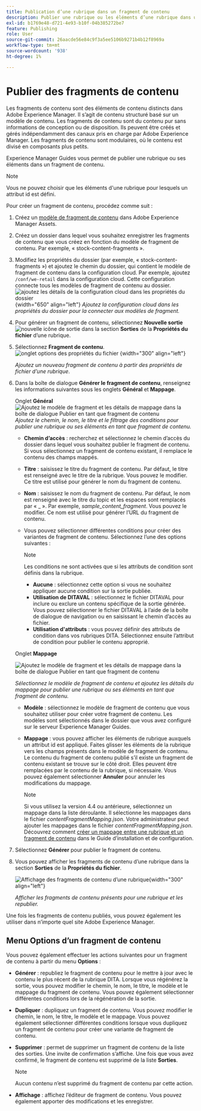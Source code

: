 ```yaml
---
title: Publication d’une rubrique dans un fragment de contenu
description: Publier une rubrique ou les éléments d’une rubrique dans un fragment de contenu dans AEM Guides.  Découvrez comment afficher les fragments de contenu présents pour une rubrique et les republier.
exl-id: b1769e48-d721-4e93-b10f-04b385272be7
feature: Publishing
role: User
source-git-commit: 26aacde56e84c9f3a5ee5106b9271b4b12f8969a
workflow-type: tm+mt
source-wordcount: '938'
ht-degree: 1%

---
```


# Publier des fragments de contenu

Les fragments de contenu sont des éléments de contenu distincts dans Adobe Experience Manager. Il s’agit de contenu structuré basé sur un modèle de contenu. Les fragments de contenu sont du contenu pur sans informations de conception ou de disposition. Ils peuvent être créés et gérés indépendamment des canaux pris en charge par Adobe Experience Manager. Les fragments de contenu sont modulaires, où le contenu est divisé en composants plus petits.

Experience Manager Guides vous permet de publier une rubrique ou ses éléments dans un fragment de contenu.

>[!NOTE]
>
>Vous ne pouvez choisir que les éléments d&#39;une rubrique pour lesquels un attribut id est défini.


Pour créer un fragment de contenu, procédez comme suit :

1. Créez un [modèle de fragment de contenu](https://experienceleague.adobe.com/docs/experience-manager-65/assets/content-fragments/content-fragments-models.html?lang=fr) dans Adobe Experience Manager Assets.
1. Créez un dossier dans lequel vous souhaitez enregistrer les fragments de contenu que vous créez en fonction du modèle de fragment de contenu. Par exemple, « stock-content-fragments ».
1. Modifiez les propriétés du dossier (par exemple, « stock-content-fragments ») et ajoutez le chemin du dossier, qui contient le modèle de fragment de contenu dans la configuration cloud.
Par exemple, ajoutez `/conf/we-retail` dans la configuration cloud. Cette configuration connecte tous les modèles de fragment de contenu au dossier.\
   ![ajoutez les détails de la configuration cloud dans les propriétés du dossier](images/fragment-folder-cloud-configuration.png){width="650" align="left"}
   *Ajoutez la configuration cloud dans les propriétés du dossier pour la connecter aux modèles de fragment.*

1. Pour générer un fragment de contenu, sélectionnez **Nouvelle sortie** ![nouvelle icône de sortie](./images/Add_icon.svg) dans la section **Sorties** de la **Propriétés du fichier** d’une rubrique.
1. Sélectionnez **Fragment de contenu**.\
   ![onglet options des propriétés du fichier](./images/file-properties-outputs-tab-new.png) {width="300" align="left"}

   *Ajoutez un nouveau fragment de contenu à partir des propriétés de fichier d’une rubrique*.

1. Dans la boîte de dialogue **Générer le fragment de contenu**, renseignez les informations suivantes sous les onglets **Général** et **Mappage**.

   Onglet **Général**
   ![Ajoutez le modèle de fragment et les détails de mappage dans la boîte de dialogue Publier en tant que fragment de contenu](images/generate-content-fragment.png)
   *Ajoutez le chemin, le nom, le titre et le filtrage des conditions pour publier une rubrique ou ses éléments en tant que fragment de contenu.*


   * **Chemin d’accès** : recherchez et sélectionnez le chemin d’accès du dossier dans lequel vous souhaitez publier le fragment de contenu. Si vous sélectionnez un fragment de contenu existant, il remplace le contenu des champs mappés.
   * **Titre** : saisissez le titre du fragment de contenu. Par défaut, le titre est renseigné avec le titre de la rubrique. Vous pouvez le modifier. Ce titre est utilisé pour générer le nom du fragment de contenu.
   * **Nom** : saisissez le nom du fragment de contenu. Par défaut, le nom est renseigné avec le titre du topic et les espaces sont remplacés par « _ ». Par exemple, *sample_content_fragment*. Vous pouvez le modifier.  Ce nom est utilisé pour générer l’URL du fragment de contenu.

   * Vous pouvez sélectionner différentes conditions pour créer des variantes de fragment de contenu. Sélectionnez l’une des options suivantes :

     >[!NOTE]
     > 
     > Les conditions ne sont activées que si les attributs de condition sont définis dans la rubrique.

      * **Aucune** : sélectionnez cette option si vous ne souhaitez appliquer aucune condition sur la sortie publiée.
      * **Utilisation de DITAVAL** : sélectionnez le fichier DITAVAL pour inclure ou exclure un contenu spécifique de la sortie générée. Vous pouvez sélectionner le fichier DITAVAL à l’aide de la boîte de dialogue de navigation ou en saisissant le chemin d’accès au fichier.
      * **Utilisation d&#39;attributs** : vous pouvez définir des attributs de condition dans vos rubriques DITA. Sélectionnez ensuite l’attribut de condition pour publier le contenu approprié.






   Onglet **Mappage**

   ![Ajoutez le modèle de fragment et les détails de mappage dans la boîte de dialogue Publier en tant que fragment de contenu](images/content-fragment-mapping.png)

   *Sélectionnez le modèle de fragment de contenu et ajoutez les détails du mappage pour publier une rubrique ou ses éléments en tant que fragment de contenu.*

   * **Modèle** : sélectionnez le modèle de fragment de contenu que vous souhaitez utiliser pour créer votre fragment de contenu. Les modèles sont sélectionnés dans le dossier que vous avez configuré sur le serveur Experience Manager Guides.
   * **Mappage** : vous pouvez afficher les éléments de rubrique auxquels un attribut id est appliqué. Faites glisser les éléments de la rubrique vers les champs présents dans le modèle de fragment de contenu.
Le contenu du fragment de contenu publié s’il existe un fragment de contenu existant se trouve sur le côté droit. Elles peuvent être remplacées par le contenu de la rubrique, si nécessaire. Vous pouvez également sélectionner **Annuler** pour annuler les modifications du mappage.


     >[!NOTE]
     >
     > Si vous utilisez la version 4.4 ou antérieure, sélectionnez un mappage dans la liste déroulante. Il sélectionne les mappages dans le fichier *contentFragmentMapping.json*.  Votre administrateur peut ajouter les mappages dans le fichier *contentFragmentMapping.json*. Découvrez comment [créer un mappage entre une rubrique et un fragment de contenu](../cs-install-guide/conf-content-fragment-mapping-cs.md) dans le Guide d’installation et de configuration.

1. Sélectionnez **Générer** pour publier le fragment de contenu.

1. Vous pouvez afficher les fragments de contenu d’une rubrique dans la section **Sorties** de la **Propriétés du fichier**.

   ![Affichage des fragments de contenu d’une rubrique](images/outputs-options-menu-new.png){width="300" align="left"}

   *Afficher les fragments de contenu présents pour une rubrique et les republier.*


Une fois les fragments de contenu publiés, vous pouvez également les utiliser dans n’importe quel site Adobe Experience Manager.




## Menu Options d’un fragment de contenu

Vous pouvez également effectuer les actions suivantes pour un fragment de contenu à partir du menu **Options** :

* **Générer** : republiez le fragment de contenu pour le mettre à jour avec le contenu le plus récent de la rubrique DITA. Lorsque vous régénérez la sortie, vous pouvez modifier le chemin, le nom, le titre, le modèle et le mappage du fragment de contenu. Vous pouvez également sélectionner différentes conditions lors de la régénération de la sortie.

* **Dupliquer** : dupliquez un fragment de contenu. Vous pouvez modifier le chemin, le nom, le titre, le modèle et le mappage. Vous pouvez également sélectionner différentes conditions lorsque vous dupliquez un fragment de contenu pour créer une variante de fragment de contenu.

* **Supprimer** : permet de supprimer un fragment de contenu de la liste des sorties. Une invite de confirmation s’affiche. Une fois que vous avez confirmé, le fragment de contenu est supprimé de la liste **Sorties**.

  >[!NOTE]
  >
  > Aucun contenu n’est supprimé du fragment de contenu par cette action.

* **Affichage** : affichez l’éditeur de fragment de contenu. Vous pouvez également apporter des modifications et les enregistrer.